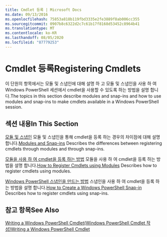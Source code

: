 ```yaml
---
title: Cmdlet 등록 | Microsoft Docs
ms.date: 09/13/2016
ms.openlocfilehash: 75853a818b119fbd3335e2fe3889f8ab006cc355
ms.sourcegitcommit: 0907b8c6322d2c7c61b17f8168d53452c8964b41
ms.translationtype: MT
ms.contentlocale: ko-KR
ms.lasthandoff: 08/05/2020
ms.locfileid: "87779253"
---
```

# <a name="registering-cmdlets"></a><span data-ttu-id="d174b-102">Cmdlet 등록</span><span class="sxs-lookup"><span data-stu-id="d174b-102">Registering Cmdlets</span></span>

<span data-ttu-id="d174b-103">이 단원의 항목에서는 모듈 및 스냅인에 대해 설명 하 고 모듈 및 스냅인을 사용 하 여 Windows PowerShell 세션에서 cmdlet을 사용할 수 있도록 하는 방법을 설명 합니다.</span><span class="sxs-lookup"><span data-stu-id="d174b-103">The topics in this section describe modules and snap-ins and how to use modules and snap-ins to make cmdlets available in a Windows PowerShell session.</span></span>

## <a name="in-this-section"></a><span data-ttu-id="d174b-104">섹션 내용</span><span class="sxs-lookup"><span data-stu-id="d174b-104">In This Section</span></span>

<span data-ttu-id="d174b-105">[모듈 및 스냅인](./modules-and-snap-ins.md) 모듈 및 스냅인을 통해 cmdlet을 등록 하는 경우의 차이점에 대해 설명 합니다.</span><span class="sxs-lookup"><span data-stu-id="d174b-105">[Modules and Snap-ins](./modules-and-snap-ins.md) Describes the differences between registering cmdlets through modules and through snap-ins.</span></span>

<span data-ttu-id="d174b-106">[모듈을 사용 하 여 cmdlet을 등록 하는 방법](./how-to-import-cmdlets-using-modules.md) 모듈을 사용 하 여 cmdlet을 등록 하는 방법을 설명 합니다.</span><span class="sxs-lookup"><span data-stu-id="d174b-106">[How to Register Cmdlets using Modules](./how-to-import-cmdlets-using-modules.md) Describes how to register cmdlets using modules.</span></span>

<span data-ttu-id="d174b-107">[Windows PowerShell 스냅인을 만드는 방법](./how-to-create-a-windows-powershell-snap-in.md) 스냅인을 사용 하 여 cmdlet을 등록 하는 방법을 설명 합니다.</span><span class="sxs-lookup"><span data-stu-id="d174b-107">[How to Create a Windows PowerShell Snap-in](./how-to-create-a-windows-powershell-snap-in.md) Describes how to register cmdlets using snap-ins.</span></span>

## <a name="see-also"></a><span data-ttu-id="d174b-108">참고 항목</span><span class="sxs-lookup"><span data-stu-id="d174b-108">See Also</span></span>

[<span data-ttu-id="d174b-109">Writing a Windows PowerShell Cmdlet(Windows PowerShell Cmdlet 작성)</span><span class="sxs-lookup"><span data-stu-id="d174b-109">Writing a Windows PowerShell Cmdlet</span></span>](../cmdlet/cmdlet-overview.md)
